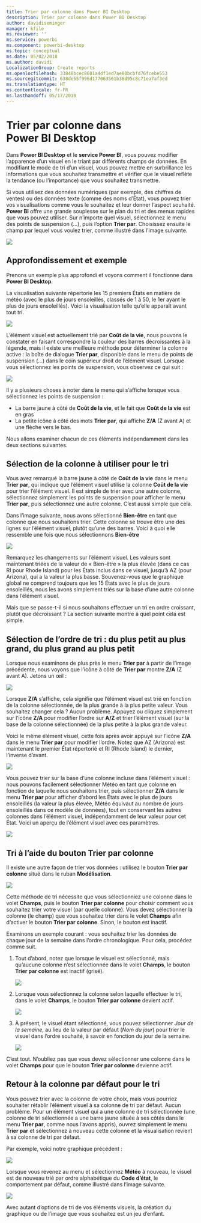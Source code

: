 ```yaml
---
title: Trier par colonne dans Power BI Desktop
description: Trier par colonne dans Power BI Desktop
author: davidiseminger
manager: kfile
ms.reviewer: ''
ms.service: powerbi
ms.component: powerbi-desktop
ms.topic: conceptual
ms.date: 05/02/2018
ms.author: davidi
LocalizationGroup: Create reports
ms.openlocfilehash: 33848bcec8601a4df1ed7ae80bcbfd76fcebe553
ms.sourcegitcommit: 638de55f996d177063561b36d95c8c71ea7af3ed
ms.translationtype: HT
ms.contentlocale: fr-FR
ms.lasthandoff: 05/17/2018
---
```

# <a name="sort-by-column-in-power-bi-desktop"></a>Trier par colonne dans Power BI Desktop
Dans **Power BI Desktop** et le **service Power BI**, vous pouvez modifier l’apparence d’un visuel en le triant par différents champs de données. En modifiant le mode de tri d’un visuel, vous pouvez mettre en surbrillance les informations que vous souhaitez transmettre et vérifier que le visuel reflète la tendance (ou l’importance) que vous souhaitez transmettre.

Si vous utilisez des données numériques (par exemple, des chiffres de ventes) ou des données texte (comme des noms d’État), vous pouvez trier vos visualisations comme vous le souhaitez et leur donner l’aspect souhaité.  **Power BI** offre une grande souplesse sur le plan du tri et des menus rapides que vous pouvez utiliser. Sur n’importe quel visuel, sélectionnez le menu des points de suspension (…), puis l’option **Trier par**. Choisissez ensuite le champ par lequel vous voulez trier, comme illustré dans l’image suivante.

![](media/desktop-sort-by-column/sortbycolumn_2.png)

## <a name="more-depth-and-an-example"></a>Approfondissement et exemple
Prenons un exemple plus approfondi et voyons comment il fonctionne dans **Power BI Desktop**.

La visualisation suivante répertorie les 15 premiers États en matière de météo (avec le plus de jours ensoleillés, classés de 1 à 50, le 1er ayant le plus de jours ensoleillés). Voici la visualisation telle qu’elle apparaît avant tout tri.

![](media/desktop-sort-by-column/sortbycolumn_1.png)

L’élément visuel est actuellement trié par **Coût de la vie**, nous pouvons le constater en faisant correspondre la couleur des barres décroissantes à la légende, mais il existe une meilleure méthode pour déterminer la colonne active : la boîte de dialogue **Trier par**, disponible dans le menu de points de suspension (...) dans le coin supérieur droit de l’élément visuel. Lorsque vous sélectionnez les points de suspension, vous observez ce qui suit :

![](media/desktop-sort-by-column/sortbycolumn_2.png)

Il y a plusieurs choses à noter dans le menu qui s’affiche lorsque vous sélectionnez les points de suspension :

* La barre jaune à côté de **Coût de la vie**, et le fait que **Coût de la vie** est en gras
* La petite icône à côté des mots **Trier par**, qui affiche **Z/A** (Z avant A) et une flèche vers le bas.

Nous allons examiner chacun de ces éléments indépendamment dans les deux sections suivantes.

## <a name="selecting-which-column-to-use-for-sorting"></a>Sélection de la colonne à utiliser pour le tri
Vous avez remarqué la barre jaune à côté de **Coût de la vie** dans le menu **Trier par**, qui indique que l’élément visuel utilise la colonne **Coût de la vie** pour trier l’élément visuel. Il est simple de trier avec une autre colonne, sélectionnez simplement les points de suspension pour afficher le menu **Trier par**, puis sélectionnez une autre colonne. C’est aussi simple que cela.

Dans l’image suivante, nous avons sélectionné **Bien-être** en tant que colonne que nous souhaitons trier. Cette colonne se trouve être une des lignes sur l’élément visuel, plutôt qu’une des barres. Voici à quoi elle ressemble une fois que nous sélectionnons **Bien-être**

![](media/desktop-sort-by-column/sortbycolumn_3.png)

Remarquez les changements sur l’élément visuel. Les valeurs sont maintenant triées de la valeur de « Bien-être » la plus élevée (dans ce cas RI pour Rhode Island) pour les États inclus dans ce visuel, jusqu’à AZ (pour Arizona), qui a la valeur la plus basse. Souvenez-vous que le graphique global ne comprend toujours que les 15 États avec le plus de jours ensoleillés, nous les avons simplement triés sur la base d’une autre colonne dans l’élément visuel.

Mais que se passe-t-il si nous souhaitons effectuer un tri en ordre croissant, plutôt que décroissant ? La section suivante montre à quel point cela est simple.

## <a name="selecting-the-sort-order---smallest-to-largest-largest-to-smallest"></a>Sélection de l’ordre de tri : du plus petit au plus grand, du plus grand au plus petit
Lorsque nous examinons de plus près le menu **Trier par** à partir de l’image précédente, nous voyons que l’icône à côté de **Trier par** montre **Z/A** (Z avant A). Jetons un œil :

![](media/desktop-sort-by-column/sortbycolumn_4.png)

Lorsque **Z/A** s’affiche, cela signifie que l’élément visuel est trié en fonction de la colonne sélectionnée, de la plus grande à la plus petite valeur. Vous souhaitez changer cela ? Aucun problème. Appuyez ou cliquez simplement sur l’icône **Z/A** pour modifier l’ordre sur **A/Z** et trier l’élément visuel (sur la base de la colonne sélectionnée) de la plus petite à la plus grande valeur.

Voici le même élément visuel, cette fois après avoir appuyé sur l’icône **Z/A** dans le menu **Trier par** pour modifier l’ordre. Notez que AZ (Arizona) est maintenant le premier État répertorié et RI (Rhode Island) le dernier, l’inverse d’avant.

![](media/desktop-sort-by-column/sortbycolumn_5.png)

Vous pouvez trier sur la base d’une colonne incluse dans l’élément visuel : nous pouvons facilement sélectionner Météo en tant que colonne en fonction de laquelle nous souhaitons trier, puis sélectionner **Z/A** dans le menu **Trier par** pour afficher d’abord les États avec le plus de jours ensoleillés (la valeur la plus élevée, Météo équivaut au nombre de jours ensoleillés dans ce modèle de données), tout en conservant les autres colonnes dans l’élément visuel, indépendamment de leur valeur pour cet État. Voici un aperçu de l’élément visuel avec ces paramètres.

![](media/desktop-sort-by-column/sortbycolumn_6.png)

## <a name="sort-using-the-sort-by-column-button"></a>Tri à l’aide du bouton Trier par colonne
Il existe une autre façon de trier vos données : utilisez le bouton **Trier par colonne** situé dans le ruban **Modélisation**.

![](media/desktop-sort-by-column/sortbycolumn_8.png)

Cette méthode de tri nécessite que vous sélectionniez une colonne dans le volet **Champs**, puis le bouton **Trier par colonne** pour choisir comment vous souhaitez trier votre visuel (par quelle colonne). Vous devez sélectionner la colonne (le champ) que vous souhaitez trier dans le volet **Champs** afin d’activer le bouton **Trier par colonne**. Sinon, le bouton est inactif.

Examinons un exemple courant : vous souhaitez trier les données de chaque jour de la semaine dans l’ordre chronologique. Pour cela, procédez comme suit.

1. Tout d’abord, notez que lorsque le visuel est sélectionné, mais qu’aucune colonne n’est sélectionnée dans le volet **Champs**, le bouton **Trier par colonne** est inactif (grisé).
   
   ![](media/desktop-sort-by-column/sortbycolumn_9a.png)
2. Lorsque vous sélectionnez la colonne selon laquelle effectuer le tri, dans le volet **Champs**, le bouton **Trier par colonne** devient actif.
   
   ![](media/desktop-sort-by-column/sortbycolumn_10.png)
3. À présent, le visuel étant sélectionné, vous pouvez sélectionner *Jour de la semaine*, au lieu de la valeur par défaut (*Nom du jour*) pour trier le visuel dans l’ordre souhaité, à savoir en fonction du jour de la semaine.
   
   ![](media/desktop-sort-by-column/sortbycolumn_11.png)

C’est tout. N’oubliez pas que vous devez sélectionner une colonne dans le volet **Champs** pour que le bouton **Trier par colonne** devienne actif.

## <a name="getting-back-to-default-column-for-sorting"></a>Retour à la colonne par défaut pour le tri
Vous pouvez trier avec la colonne de votre choix, mais vous pourriez souhaiter rétablir l’élément visuel à sa colonne de tri par défaut. Aucun problème. Pour un élément visuel qui a une colonne de tri sélectionnée (une colonne de tri sélectionnée a une barre jaune située à ses côtés dans le menu **Trier par**, comme nous l’avons appris), ouvrez simplement le menu **Trier par** et sélectionnez à nouveau cette colonne et la visualisation revient à sa colonne de tri par défaut.

Par exemple, voici notre graphique précédent :

![](media/desktop-sort-by-column/sortbycolumn_6.png)

Lorsque vous revenez au menu et sélectionnez **Météo** à nouveau, le visuel est de nouveau trié par ordre alphabétique du **Code d’état**, le comportement par défaut, comme illustré dans l’image suivante.

![](media/desktop-sort-by-column/sortbycolumn_7.png)

Avec autant d’options de tri de vos éléments visuels, la création du graphique ou de l’image que vous souhaitez est un jeu d’enfant.

